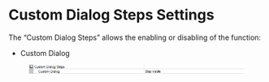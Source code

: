 # Custom Dialog Steps Settings

The “Custom Dialog Steps” allows the enabling or disabling of the function:

* Custom Dialog

<figure><img src="../../.gitbook/assets/image (10) (1) (1) (1) (1).png" alt=""><figcaption></figcaption></figure>
